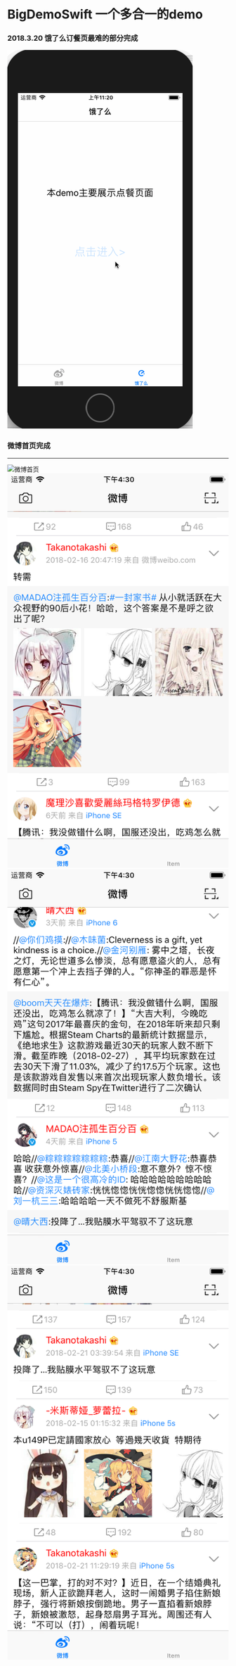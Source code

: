 # BigDemoSwift 一个多合一的demo
### 2018.3.20 饿了么订餐页最难的部分完成
![饿了么首页part1](https://github.com/ame017/BigDemoSwift/blob/master/DisplayImage/elemeDemoPart_1.gif)

### 微博首页完成
<hr>

![微博首页](https://github.com/ame017/BigDemoSwift/blob/master/DisplayImage/weibo.gif)
![微博](https://github.com/ame017/BigDemoSwift/blob/master/DisplayImage/Simulator%20Screen%20Shot%20-%20iPhone%206s%20-%202018-02-28%20at%2016.30.15.png)
<br>
![微博](https://github.com/ame017/BigDemoSwift/blob/master/DisplayImage/Simulator%20Screen%20Shot%20-%20iPhone%206s%20-%202018-02-28%20at%2016.30.27.png)
<br>
![微博](https://github.com/ame017/BigDemoSwift/blob/master/DisplayImage/Simulator%20Screen%20Shot%20-%20iPhone%206s%20-%202018-02-28%20at%2016.30.40.png)
